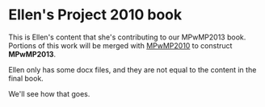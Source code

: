 # Ellen's Project 2010 book

This is Ellen's content that she's contributing to our MPwMP2013 book. Portions of this work will be merged with [MPwMP2010](https://github.com/changecase/advisicon-books/tree/master/MPwMP2010) to construct **MPwMP2013**.

Ellen only has some docx files, and they are not equal to the content in the final book.

We'll see how that goes.